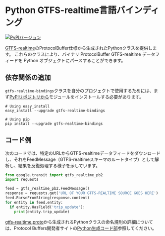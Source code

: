 # Python GTFS-realtime言語バインディング

[![PyPIバージョン](https://badge.fury.io/py/gtfs-realtime-bindings.svg)](http://badge.fury.io/py/gtfs-realtime-bindings)

[GTFS-realtime](https://github.com/google/transit/tree/master/gtfs-realtime)のProtocolBuffer仕様から生成されたPythonクラスを提供します。 これらのクラスにより、バイナリ ProtocolBuffer GTFS-realtime データフィードを Python オブジェクトにパースすることができます。

## 依存関係の追加

`gtfs-realtime-bindings`クラスを自分のプロジェクトで使用するためには、まず[PyPIリポジトリから](https://pypi.python.org/pypi/gtfs-realtime-bindings)モジュールをインストールする必要があります。

    # Using easy_install
    easy_install --upgrade gtfs-realtime-bindings

    # Using pip
    pip install --upgrade gtfs-realtime-bindings

## コード例

次のコードでは、特定のURLからGTFS-realtimeデータフィードをダウンロードし、それをFeedMessage（GTFS-realtimeスキーマのルートタイプ）として解析し、結果を反復処理する様子を示しています。

```python
from google.transit import gtfs_realtime_pb2
import requests

feed = gtfs_realtime_pb2.FeedMessage()
response = requests.get('URL OF YOUR GTFS-REALTIME SOURCE GOES HERE')
feed.ParseFromString(response.content)
for entity in feed.entity:
  if entity.HasField('trip_update'):
    print(entity.trip_update)
```

[gtfs-realtime.proto](https://github.com/google/transit/blob/master/gtfs-realtime/proto/gtfs-realtime.proto)から生成されるPythonクラスの命名規則の詳細については、Protocol Buffers開発者サイトの[Python生成コード部](https://developers.google.com/protocol-buffers/docs/reference/python-generated)参照してください。
